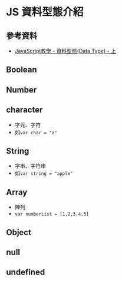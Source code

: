 # JS 資料型態介紹

## 參考資料
* [JavaScript教學 - 資料型態(Data Type) - 上](https://emn178.pixnet.net/blog/post/94150562-javascript%E6%95%99%E5%AD%B8---%E8%B3%87%E6%96%99%E5%9E%8B%E6%85%8B(data-type)---%E4%B8%8A)

## Boolean

## Number

## character
* 字元、字符
* 如`var char = "a"`

## String
* 字串、字符串
* 如`var string = "apple"`

## Array
* 陣列
* `var numberList = [1,2,3,4,5]`

## Object

## null

## undefined